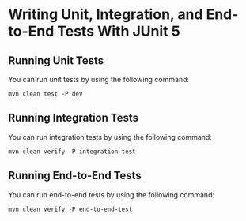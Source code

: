 # Writing Unit, Integration, and End-to-End Tests With JUnit 5

## Running Unit Tests

You can run unit tests by using the following command:

    mvn clean test -P dev

## Running Integration  Tests

You can run integration tests by using the following command:

    mvn clean verify -P integration-test

## Running End-to-End Tests

You can run end-to-end tests by using the following command:

    mvn clean verify -P end-to-end-test    
